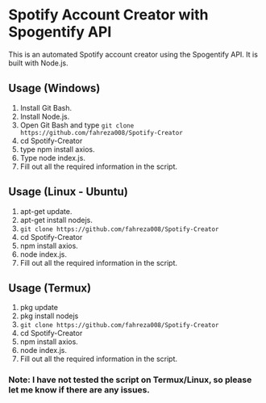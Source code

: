 # Spotify Account Creator with Spogentify API

This is an automated Spotify account creator using the Spogentify API. It is built with Node.js.

## Usage (Windows)
1. Install Git Bash.
2. Install Node.js.
3. Open Git Bash and type `git clone https://github.com/fahreza008/Spotify-Creator`
4. cd Spotify-Creator
5. type npm install axios.
6. Type node index.js.
7. Fill out all the required information in the script.


## Usage (Linux - Ubuntu)
1. apt-get update.
2. apt-get install nodejs.
3. `git clone https://github.com/fahreza008/Spotify-Creator`
4. cd Spotify-Creator
5. npm install axios.
6. node index.js.
7. Fill out all the required information in the script.


## Usage (Termux)
1. pkg update
2. pkg install nodejs
3. `git clone https://github.com/fahreza008/Spotify-Creator`
4. cd Spotify-Creator
5. npm install axios.
6. node index.js.
7. Fill out all the required information in the script.


### Note: I have not tested the script on Termux/Linux, so please let me know if there are any issues.
